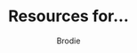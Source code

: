 ---
layout: post
title: Resources for…
author: Brodie
section: resources
categories: [resources, brodie]
audience: ''
keywords: ''
goals: ''
actions: ''
---